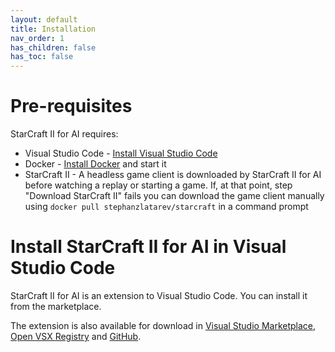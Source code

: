 ```yaml
---
layout: default
title: Installation
nav_order: 1
has_children: false
has_toc: false
---
```


# Pre-requisites

StarCraft II for AI requires:
* Visual Studio Code - [Install Visual Studio Code](https://code.visualstudio.com/docs/setup/setup-overview)
* Docker - [Install Docker](https://docs.docker.com/get-started/get-docker/) and start it
* StarCraft II - A headless game client is downloaded by StarCraft II for AI before watching a replay or starting a game. If, at that point, step "Download StarCraft II" fails you can download the game client manually using `docker pull stephanzlatarev/starcraft` in a command prompt

# Install StarCraft II for AI in Visual Studio Code

StarCraft II for AI is an extension to Visual Studio Code.
You can install it from the marketplace.

The extension is also available for download in
[Visual Studio Marketplace](https://marketplace.visualstudio.com/items?itemName=stephanzlatarev.vscode-starcraft),
[Open VSX Registry](https://open-vsx.org/extension/stephanzlatarev/vscode-starcraft)
and [GitHub](https://github.com/stephanzlatarev/vscode-starcraft/releases).
